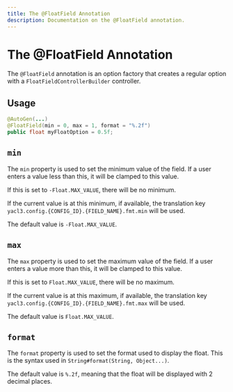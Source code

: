 ```yaml
---
title: The @FloatField Annotation
description: Documentation on the @FloatField annotation.
---
```


<script setup>
import ViewGithub from '../../components/ViewGithub.vue'
</script>

# The @FloatField Annotation

<ViewGithub url="https://github.com/isXander/YetAnotherConfigLib/blob/1.20.x/dev/common/src/main/java/dev/isxander/yacl3/config/v2/api/autogen/FloatField.java" />

The `@FloatField` annotation is an option factory that creates a regular option with a `FloatFieldControllerBuilder` controller.

## Usage

```java
@AutoGen(...)
@FloatField(min = 0, max = 1, format = "%.2f")
public float myFloatOption = 0.5f;
```

## `min`

The `min` property is used to set the minimum value of the field. If a user enters a value less than this, it will be clamped to this value.

If this is set to `-Float.MAX_VALUE`, there will be no minimum.

If the current value is at this minimum, if available, the translation key `yacl3.config.{CONFIG_ID}.{FIELD_NAME}.fmt.min` will be used.

The default value is `-Float.MAX_VALUE`.

## `max`

The `max` property is used to set the maximum value of the field. If a user enters a value more than this, it will be clamped to this value.

If this is set to `Float.MAX_VALUE`, there will be no maximum.

If the current value is at this maximum, if available, the translation key `yacl3.config.{CONFIG_ID}.{FIELD_NAME}.fmt.max` will be used.

The default value is `Float.MAX_VALUE`.

## `format`

The `format` property is used to set the format used to display the float. This is the syntax used in `String#format(String, Object...)`.

The default value is `%.2f`, meaning that the float will be displayed with 2 decimal places.